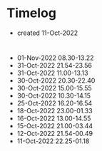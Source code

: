 # Timelog
- created 11-Oct-2022

#
- 01-Nov-2022 08.30-13.22
- 31-Oct-2022 21.54-23.56
- 31-Oct-2022 11.00-13.13
- 30-Oct-2022 20.30-22.40
- 30-Oct-2022 15.00-15.55
- 30-Oct-2022 10.30-14.15
- 25-Oct-2022 16.20-16.54
- 18-Oct-2022 23.00-01.33
- 16-Oct-2022 13.00-14.55
- 15-Oct-2022 21.00-03.44
- 12-Oct-2022 21.54-00.49
- 11-Oct-2022 22.25-01.18